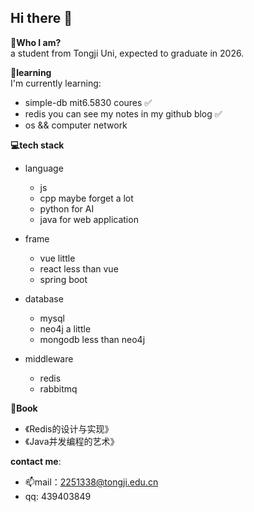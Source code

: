 ## Hi there 👋

<!--
**ggstudy11/ggstudy11** is a ✨ _special_ ✨ repository because its `README.md` (this file) appears on your GitHub profile.

Here are some ideas to get you started:

- 🔭 I’m currently working on ...
- 🌱 I’m currently learning ...
- 👯 I’m looking to collaborate on ...
- 🤔 I’m looking for help with ...
- 💬 Ask me about ...
- 📫 How to reach me: ...
- 😄 Pronouns: ...
- ⚡ Fun fact: ...
-->

**🤔Who I am?**   
a student from Tongji Uni, expected to graduate in 2026.

**🌱learning**  
I'm currently learning:
- simple-db mit6.5830 coures ✅
- redis you can see my notes in my github blog ✅
- os && computer network

**💻tech stack**
- language
  - js
  - cpp maybe forget a lot
  - python for AI
  - java for web application

- frame
  - vue little
  - react less than vue
  - spring boot

- database
  - mysql
  - neo4j a little
  - mongodb less than neo4j

- middleware
  - redis
  - rabbitmq


**📖Book**
- 《Redis的设计与实现》
- 《Java并发编程的艺术》

**contact me**: 
- 📫mail：2251338@tongji.edu.cn
- qq: 439403849
